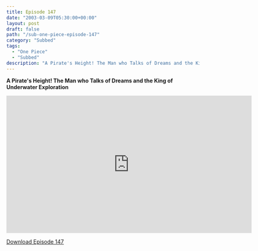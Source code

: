 ```yaml
---
title: Episode 147
date: "2003-03-09T05:30:00+00:00"
layout: post
draft: false
path: "/sub-one-piece-episode-147"
category: "Subbed"
tags:
  - "One Piece"
  - "Subbed"
description: "A Pirate's Height! The Man who Talks of Dreams and the King of Underwater Exploration"
---
```


**A Pirate's Height! The Man who Talks of Dreams and the King of Underwater Exploration**

<iframe width="640" height="360" src="https://www.rapidvideo.com/e/FXQE5LAH57" frameborder="0" marginwidth=0 marginheight=0 scrolling=no allowfullscreen></iframe>

<a href="http://ouo.io/qs/eCodkFEQ?s=https://rapidvid.to/d/https://www.rapidvideo.com/e/FXQE5LAH57">Download Episode 147</a>
